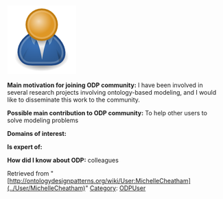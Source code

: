 [![Image:ODPUser.png](../images/a/a6/ODPUser.png)](../Image/ODPUser.png "Image:ODPUser.png")




  





__Main motivation for joining ODP community:__ I have been involved in several research projects involving ontology-based modeling, and I would like to disseminate this work to the community.


__Possible main contribution to ODP community:__ To help other users to solve modeling problems


__Domains of interest:__


  



__Is expert of:__


  

__How did I know about ODP:__ colleagues






Retrieved from "[http://ontologydesignpatterns.org/wiki/User:MichelleCheatham](../User/MichelleCheatham)"
 [Category](http://ontologydesignpatterns.org/wiki/Special:Categories "Special:Categories"): [ODPUser](../Category/ODPUser "Category:ODPUser")